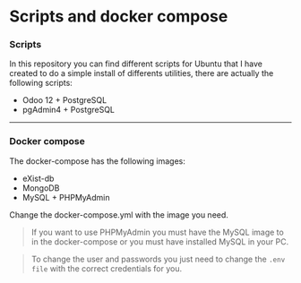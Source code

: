 
# Scripts and docker compose

### Scripts
In this repository you can find different scripts for Ubuntu that I have created to do a simple install of differents utilities, there are actually the following scripts: 
- Odoo 12 + PostgreSQL
- pgAdmin4 + PostgreSQL
___
### Docker compose
The docker-compose has the following images:
- eXist-db
- MongoDB
- MySQL + PHPMyAdmin

Change the docker-compose.yml with the image you need.

> If you want to use PHPMyAdmin you must have the MySQL image to in the docker-compose or you must have installed MySQL in your PC.

> To change the user and passwords you just need to change the `.env file` with the correct credentials for you.
